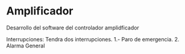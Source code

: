 # Amplificador
Desarrollo del software del controlador amplidficador

Interrupciones:
  Tendra dos interrupciones.
    1.- Paro de emergencia.
    2. Alarma General 
